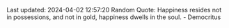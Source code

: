 Last updated: 2024-04-02 12:57:20
Random Quote: Happiness resides not in possessions, and not in gold, happiness dwells in the soul. - Democritus